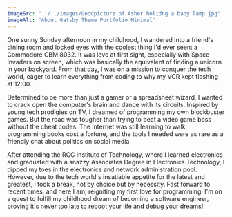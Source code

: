 ```yaml
---
imageSrc: "../../images/Goodpicture of Asher holidng a baby lamp.jpg"
imageAlt: "About Gatsby Theme Portfolio Minimal"
---
```


One sunny Sunday afternoon in my childhood, I wandered into a friend's dining room and locked eyes with the coolest thing I'd ever seen: a Commodore CBM 8032. It was love at first sight, especially with Space Invaders on screen, which was basically the equivalent of finding a unicorn in your backyard. From that day, I was on a mission to conquer the tech world, eager to learn everything from coding to why my VCR kept flashing at 12:00.

Determined to be more than just a gamer or a spreadsheet wizard, I wanted to crack open the computer's brain and dance with its circuits. Inspired by young tech prodigies on TV, I dreamed of programming my own blockbuster games. But the road was tougher than trying to beat a video game boss without the cheat codes. The internet was still learning to walk, programming books cost a fortune, and the tools I needed were as rare as a friendly chat about politics on social media.

After attending the  RCC Institute of Technology, where I learned electronics and graduated with a snazzy Associates Degree in Electronics Technology, I dipped my toes in the electronics and network administration pool. However, due to the tech world's insatiable appetite for the latest and greatest, I took a break, not by choice but by necessity. Fast forward to recent times, and here I am, reigniting my first love for programming. I'm on a quest to fulfill my childhood dream of becoming a software engineer, proving it's never too late to reboot your life and debug your dreams!
